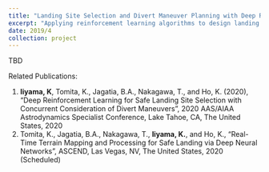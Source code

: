 ```yaml
---
title: "Landing Site Selection and Divert Maneuver Planning with Deep Reinforcement Learning (2020/1 - Present)"
excerpt: "Applying reinforcement learning algorithms to design landing site selection policy and closed-loop controller for hazard detection and avoidance <br/><img src='/images/landing/landing_trajectory.png'>"
date: 2019/4
collection: project
---
```


TBD

Related Publications:
1. **Iiyama, K**, Tomita, K., Jagatia, B.A., Nakagawa, T., and Ho, K. (2020), “Deep Reinforcement Learning for Safe Landing Site Selection with Concurrent Consideration of Divert Maneuvers”, 2020 AAS/AIAA Astrodynamics Specialist Conference, Lake Tahoe, CA, The United States, 2020
2. Tomita, K., Jagatia, B.A., Nakagawa, T., **Iiyama, K.**, and Ho, K., “Real-Time Terrain Mapping and Processing for Safe Landing via Deep Neural Networks”, ASCEND, Las Vegas, NV, The United States, 2020 (Scheduled)